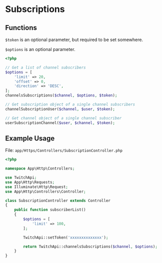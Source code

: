 # Subscriptions

## Functions

```$token``` is an optional parameter, but required to be set somewhere.

```$options``` is an optional parameter.

```php
<?php

// Get a list of channel subscribers
$options = [
    'limit' => 20,
    'offset' => 0,
    'direction' => 'DESC',
];
channelsSubscriptions($channel, $options, $token);

// Get subscription object of a single channel subscribers
channelSubscriptionUser($channel, $user, $token);

// Get channel object of a single channel subscriber
userSubscriptionChannel($user, $channel, $token);

```

## Example Usage

File: ```app/Https/Controllers/SubscriptionController.php```

```php
<?php

namespace App\Http\Controllers;

use TwitchApi;
use App\Http\Requests;
use Illuminate\Http\Request;
use App\Http\Controllers\Controller;

class SubscriptionController extends Controller
{
    public function subscriberList()
    {
        $options = [
            'limit' => 100,
        ];

        TwitchApi::setToken('xxxxxxxxxxxxxx');

        return TwitchApi::channelsSubscriptions($channel, $options);
    }
}
```
